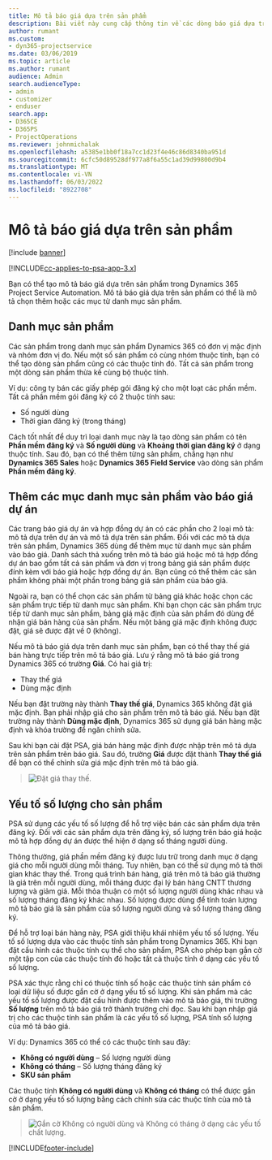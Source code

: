 ```yaml
---
title: Mô tả báo giá dựa trên sản phẩm
description: Bài viết này cung cấp thông tin về các dòng báo giá dựa trên sản phẩm.
author: rumant
ms.custom:
- dyn365-projectservice
ms.date: 03/06/2019
ms.topic: article
ms.author: rumant
audience: Admin
search.audienceType:
- admin
- customizer
- enduser
search.app:
- D365CE
- D365PS
- ProjectOperations
ms.reviewer: johnmichalak
ms.openlocfilehash: a5385e1bb0f18a7cc1d23f4e46c86d8340ba951d
ms.sourcegitcommit: 6cfc50d89528df977a8f6a55c1ad39d99800d9b4
ms.translationtype: MT
ms.contentlocale: vi-VN
ms.lasthandoff: 06/03/2022
ms.locfileid: "8922708"
---
```

# <a name="product-based-quote-lines"></a>Mô tả báo giá dựa trên sản phẩm

[!include [banner](../includes/psa-now-project-operations.md)]

[!INCLUDE[cc-applies-to-psa-app-3.x](../includes/cc-applies-to-psa-app-3x.md)]


Bạn có thể tạo mô tả báo giá dựa trên sản phẩm trong Dynamics 365 Project Service Automation. Mô tả báo giá dựa trên sản phẩm có thể là mô tả chọn thêm hoặc các mục từ danh mục sản phẩm.

## <a name="product-catalog"></a>Danh mục sản phẩm

Các sản phẩm trong danh mục sản phẩm Dynamics 365 có đơn vị mặc định và nhóm đơn vị đo. Nếu một số sản phẩm có cùng nhóm thuộc tính, bạn có thể tạo dòng sản phẩm cũng có các thuộc tính đó. Tất cả sản phẩm trong một dòng sản phẩm thừa kế cùng bộ thuộc tính.

Ví dụ: công ty bán các giấy phép gói đăng ký cho một loạt các phần mềm. Tất cả phần mềm gói đăng ký có 2 thuộc tính sau:

- Số người dùng 
- Thời gian đăng ký (trong tháng)

Cách tốt nhất để duy trì loại danh mục này là tạo dòng sản phẩm có tên **Phần mềm đăng ký** và **Số người dùng** và **Khoảng thời gian đăng ký** ở dạng thuộc tính. Sau đó, bạn có thể thêm từng sản phẩm, chẳng hạn như **Dynamics 365 Sales** hoặc **Dynamics 365 Field Service** vào dòng sản phẩm **Phần mềm đăng ký**.

## <a name="adding-product-catalog-items-to-a-project-quote"></a>Thêm các mục danh mục sản phẩm vào báo giá dự án

Các trang báo giá dự án và hợp đồng dự án có các phần cho 2 loại mô tả: mô tả dựa trên dự án và mô tả dựa trên sản phẩm. Đối với các mô tả dựa trên sản phẩm, Dynamics 365 dùng để thêm mục từ danh mục sản phẩm vào báo giá. Danh sách thả xuống trên mô tả báo giá hoặc mô tả hợp đồng dự án bao gồm tất cả sản phẩm và đơn vị trong bảng giá sản phẩm được đính kèm với báo giá hoặc hợp đồng dự án. Bạn cũng có thể thêm các sản phẩm không phải một phần trong bảng giá sản phẩm của báo giá.

Ngoài ra, bạn có thể chọn các sản phẩm từ bảng giá khác hoặc chọn các sản phẩm trực tiếp từ danh mục sản phẩm. Khi bạn chọn các sản phẩm trực tiếp từ danh mục sản phẩm, bảng giá mặc định của sản phẩm đó dùng để nhận giá bán hàng của sản phẩm. Nếu một bảng giá mặc định không được đặt, giá sẽ được đặt về 0 (không).

Nếu mô tả báo giá dựa trên danh mục sản phẩm, bạn có thể thay thế giá bán hàng trực tiếp trên mô tả báo giá. Lưu ý rằng mô tả báo giá trong Dynamics 365 có trường **Giá**. Có hai giá trị:

- Thay thế giá  
- Dùng mặc định

Nếu bạn đặt trường này thành **Thay thế giá**, Dynamics 365 không đặt giá mặc định. Bạn phải nhập giá cho sản phẩm trên mô tả báo giá. Nếu bạn đặt trường này thành **Dùng mặc định**, Dynamics 365 sử dụng giá bán hàng mặc định và khóa trường để ngăn chỉnh sửa.

Sau khi bạn cài đặt PSA, giá bán hàng mặc định được nhập trên mô tả dựa trên sản phẩm trên báo giá. Sau đó, trường **Giá** được đặt thành **Thay thế giá** để bạn có thể chỉnh sửa giá mặc định trên mô tả báo giá.

> ![Đặt giá thay thế.](media/basic-guide-10.png)
 
## <a name="quantity-factors-for-products"></a>Yếu tố số lượng cho sản phẩm

PSA sử dụng các yếu tố số lượng để hỗ trợ việc bán các sản phẩm dựa trên đăng ký. Đối với các sản phẩm dựa trên đăng ký, số lượng trên báo giá hoặc mô tả hợp đồng dự án được thể hiện ở dạng số tháng người dùng.

Thông thường, giá phần mềm đăng ký được lưu trữ trong danh mục ở dạng giá cho mỗi người dùng mỗi tháng. Tuy nhiên, bạn có thể sử dụng mô tả thời gian khác thay thế. Trong quá trình bán hàng, giá trên mô tả báo giá thường là giá trên mỗi người dùng, mỗi tháng được đại lý bán hàng CNTT thương lượng và giảm giá. Mỗi thỏa thuận có một số lượng người dùng khác nhau và số lượng tháng đăng ký khác nhau. Số lượng được dùng để tính toán lượng mô tả báo giá là sản phẩm của số lượng người dùng và số lượng tháng đăng ký.

Để hỗ trợ loại bán hàng này, PSA giới thiệu khái nhiệm yếu tố số lượng. Yếu tố số lượng dựa vào các thuộc tính sản phẩm trong Dynamics 365. Khi bạn đặt cấu hình các thuộc tính cụ thể cho sản phẩm, PSA cho phép bạn gắn cờ một tập con của các thuộc tính đó hoặc tất cả thuộc tính ở dạng các yếu tố số lượng.

PSA xác thực rằng chỉ có thuộc tính số hoặc các thuộc tính sản phẩm có loại dữ liệu số được gắn cờ ở dạng yếu tố số lượng. Khi sản phẩm mà các yếu tố số lượng được đặt cấu hình được thêm vào mô tả báo giá, thì trường **Số lượng** trên mô tả báo giá trở thành trường chỉ đọc. Sau khi bạn nhập giá trị cho các thuộc tính sản phẩm là các yếu tố số lượng, PSA tính số lượng của mô tả báo giá.

Ví dụ: Dynamics 365 có thể có các thuộc tính sau đây: 

- **Không có người dùng** – Số lượng người dùng 
- **Không có tháng** – Số lượng tháng đăng ký
- **SKU sản phẩm** 

Các thuộc tính **Không có người dùng** và **Không có tháng** có thể được gắn cờ ở dạng yếu tố số lượng bằng cách chỉnh sửa các thuộc tính của mô tả sản phẩm. 

> ![Gắn cờ Không có người dùng và Không có tháng ở dạng các yếu tố chất lượng.](media/basic-guide-11.png)
 


[!INCLUDE[footer-include](../includes/footer-banner.md)]
